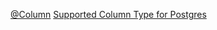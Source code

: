 [@Column](https://github.com/typeorm/typeorm/blob/master/docs/decorator-reference.md#column)
[Supported Column Type for Postgres](https://github.com/typeorm/typeorm/blob/master/docs/entities.md#column-types-for-postgres)


<!--stackedit_data:
eyJoaXN0b3J5IjpbMjA4MjU0MDQ2OF19
-->